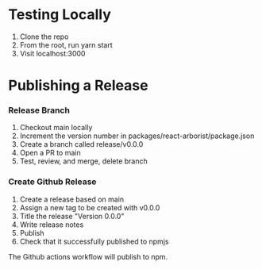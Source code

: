 # Testing Locally

1. Clone the repo
2. From the root, run yarn start
3. Visit localhost:3000

# Publishing a Release

### Release Branch

1. Checkout main locally
2. Increment the version number in packages/react-arborist/package.json
3. Create a branch called release/v0.0.0
4. Open a PR to main
5. Test, review, and merge, delete branch

### Create Github Release

1. Create a release based on main
2. Assign a new tag to be created with v0.0.0
3. Title the release "Version 0.0.0"
4. Write release notes
5. Publish
6. Check that it successfully published to npmjs

The Github actions workflow will publish to npm.
